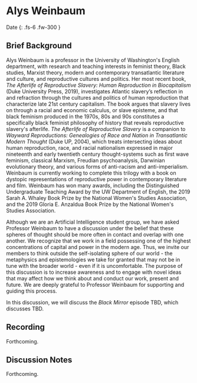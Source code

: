<!-- ---
layout: default
title: Alys Weinbaum
nav_order: 4
parent: Guest Speakers
has_children: false
permalink: /guest-speakers/weinbaum
--- -->

# Alys Weinbaum

Date
{: .fs-6 .fw-300 }


## Brief Background
Alys Weinbaum is a professor in the University of Washington's English department, with research and teaching interests in feminist theory, Black studies, Marxist theory, modern and contemporary transatlantic literature and culture, and reproductive cultures and politics. Her most recent book, *The Afterlife of Reproductive Slavery: Human Reproduction in Biocapitalism* (Duke University Press, 2019), investigates Atlantic slavery’s reflection in and refraction through the cultures and politics of human reproduction that characterize late 21st century capitalism. The book argues that slavery lives on through a racial and economic calculus, or slave episteme, and that black feminism produced in the 1970s, 80s and 90s constitutes a specifically black feminist philosophy of history that reveals reproductive slavery's afterlife. *The Afterlife of Reproductive Slavery* is a companion to *Wayward Reproductions: Genealogies of Race and Nation in Transatlantic Modern Thought* (Duke UP, 2004), which treats intersecting ideas about human reproduction, race, and racial nationalism expressed in major nineteenth and early twentieth century thought-systems such as first wave feminism, classical Marxism, Freudian psychoanalysis, Darwinian evolutionary theory, and various forms of anti-racism and anti-imperialism. Weinbaum is currently working to complete this trilogy with a book on dystopic representations of reproductive power in contemporary literature and film. Weinbaum has won many awards, including the Distinguished Undergraduate Teaching Award by the UW Department of English, the 2019 Sarah A. Whaley Book Prize by the National Women's Studies Association, and the 2019 Gloria E. Anzaldua Book Prize by the National Women's Studies Association.

Although we are an Artificial Intelligence student group, we have asked Professor Weinbaum to have a discussion under the belief that these spheres of thought should be more often in contact and overlap with one another. We recognize that we work in a field possessing one of the highest concentrations of capital and power in the modern age. Thus, we invite our members to think outside the self-isolating sphere of our world - the metaphysics and epistemologies we take for granted that may not be in tune with the broader world - even if it is uncomfortable. The purpose of this discussion is to increase awareness and to engage with novel ideas that may affect how we think about and conduct our work, present and future. We are deeply grateful to Professor Weinbaum for supporting and guiding this process.

In this discussion, we will discuss the *Black Mirror* episode TBD, which discusses TBD.

## Recording
Forthcoming.

## Discussion Notes
Forthcoming.










